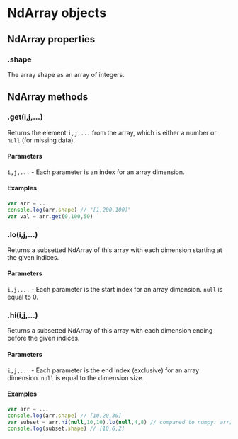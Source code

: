 # NdArray objects

## NdArray properties

### .shape

The array shape as an array of integers.

## NdArray methods

### .get(i,j,...)

Returns the element `i,j,...` from the array, which is either a number or `null` (for missing data).

#### Parameters

`i,j,...` - Each parameter is an index for an array dimension.

#### Examples

```js
var arr = ...
console.log(arr.shape) // "[1,200,100]"
var val = arr.get(0,100,50)
```

### .lo(i,j,...)

Returns a subsetted NdArray of this array with each dimension starting at the given indices.

#### Parameters

`i,j,...` - Each parameter is the start index for an array dimension. `null` is equal to 0.

### .hi(i,j,...)

Returns a subsetted NdArray of this array with each dimension ending before the given indices.

#### Parameters

`i,j,...` - Each parameter is the end index (exclusive) for an array dimension. `null` is equal to the dimension size.

#### Examples

```js
var arr = ...
console.log(arr.shape) // [10,20,30]
var subset = arr.hi(null,10,10).lo(null,4,8) // compared to numpy: arr[:, 4:10, 8:10]
console.log(subset.shape) // [10,6,2]
```

